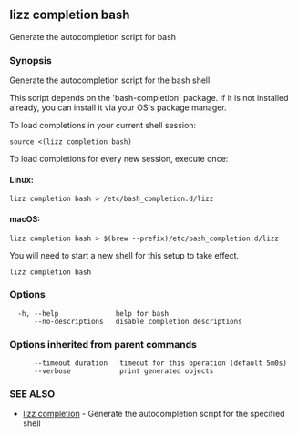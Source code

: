 ## lizz completion bash

Generate the autocompletion script for bash

### Synopsis

Generate the autocompletion script for the bash shell.

This script depends on the 'bash-completion' package.
If it is not installed already, you can install it via your OS's package manager.

To load completions in your current shell session:

	source <(lizz completion bash)

To load completions for every new session, execute once:

#### Linux:

	lizz completion bash > /etc/bash_completion.d/lizz

#### macOS:

	lizz completion bash > $(brew --prefix)/etc/bash_completion.d/lizz

You will need to start a new shell for this setup to take effect.


```
lizz completion bash
```

### Options

```
  -h, --help              help for bash
      --no-descriptions   disable completion descriptions
```

### Options inherited from parent commands

```
      --timeout duration   timeout for this operation (default 5m0s)
      --verbose            print generated objects
```

### SEE ALSO

* [lizz completion](../lizz_completion/)	 - Generate the autocompletion script for the specified shell


